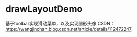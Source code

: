 # drawLayoutDemo
基于toolbar实现滑动菜单，以及实现圆形头像
CSDN：https://wangjinchan.blog.csdn.net/article/details/112472247

